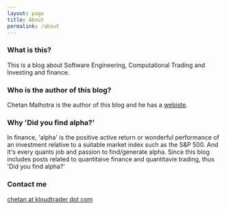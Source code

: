 ```yaml
---
layout: page
title: About
permalink: /about
---
```


### What is this?
This is a blog about Software Engineering, Computational Trading and Investing and finance.

### Who is the author of this blog?
Chetan Malhotra is the author of this blog and he has a <a href="http://debuggermalhotra.github.io" target="_blank">webiste</a>.

### Why 'Did you find alpha?'
In finance, 'alpha' is the positive active return or wonderful performance of an investment relative to a suitable market index such as the S&P 500. And it's every quants job and passion to find/generate alpha. Since this blog includes posts related to quantitaive finance and quantitavie trading, thus 'Did you find alpha?'




### Contact me

[chetan at kloudtrader dot com](mailto:chetan@kloudtrader.com)